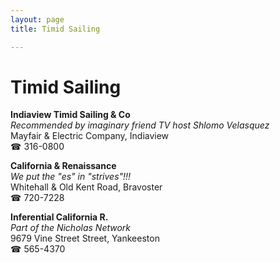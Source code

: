 ```yaml
---
layout: page 
title: Timid Sailing

---
```



# Timid Sailing


 **Indiaview Timid Sailing & Co**  
_Recommended by imaginary friend TV host Shlomo Velasquez_  
Mayfair & Electric Company, Indiaview  
☎ 316-0800

**California & Renaissance**  
_We put the "es" in "strives"!!!_  
Whitehall & Old Kent Road, Bravoster  
☎ 720-7228

**Inferential California R.**  
_Part of the Nicholas Network_  
9679 Vine Street Street, Yankeeston  
☎ 565-4370

